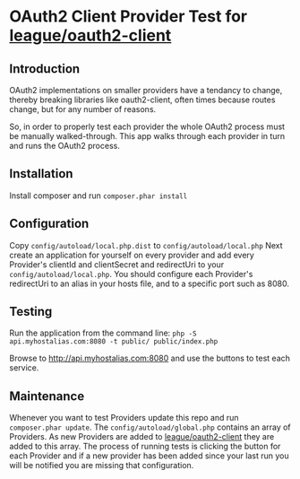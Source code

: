 OAuth2 Client Provider Test for [league/oauth2-client](https://github.com/thephpleague/oauth2-client)
====================================================

Introduction
------------
OAuth2 implementations on smaller providers have a tendancy to change, thereby 
breaking libraries like oauth2-client, often times because routes change, but 
for any number of reasons.

So, in order to properly test each provider the whole OAuth2 process must be manually
walked-through.  This app walks through each provider in turn and runs the OAuth2
process.


Installation
------------

Install composer and run ```composer.phar install```


Configuration
-------------

Copy ```config/autoload/local.php.dist``` to ```config/autoload/local.php``` Next create an application for yourself on every provider and add every Provider's clientId and clientSecret and redirectUri to your ```config/autoload/local.php```.  You should configure each Provider's redirectUri to an alias in your hosts file, and to a specific port such as 8080. 


Testing
-------

Run the application from the command line: ```php -S api.myhostalias.com:8080 -t public/ public/index.php```

Browse to http://api.myhostalias.com:8080 and use the buttons to test each service.


Maintenance
-----------

Whenever you want to test Providers update this repo and run ```composer.phar update```.  The ```config/autoload/global.php``` contains an array of Providers.  As new Providers are added to [league/oauth2-client](https://github.com/thephpleague/oauth2-client)
they are added to this array.  The process of running tests is clicking the button for each Provider and if a new provider has been added since your last run you will be notified you are missing that configuration.

